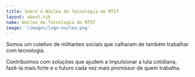 ```yaml
---
title: Sobre o Núcleo de Tecnologia do MTST
layout: about.njk
name: Núcleo de Tecnologia do MTST
image: '/images/logo-nucleo.png'
---
```


Somos um coletivo de militantes sociais que calharam de também trabalhar com tecnologia.

Contribuimos com soluções que ajudem a impulsionar a luta cotidiana, fazê-la mais forte e o futuro cada vez mais promissor de quem trabalha.
